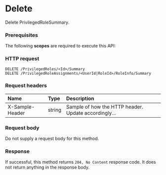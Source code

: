 # Delete

Delete PrivilegedRoleSummary.
### Prerequisites
The following **scopes** are required to execute this API: 
### HTTP request
<!-- { "blockType": "ignored" } -->
```http
DELETE /PrivilegedRoles/<Id>/Summary
DELETE /PrivilegedRoleAssignments/<UserId|RoleId>/RoleInfo/Summary

```
### Request headers
| Name       | Type | Description|
|:---------------|:--------|:----------|
| X-Sample-Header  | string  | Sample of how the HTTP header. Update accordingly...|

### Request body
Do not supply a request body for this method.


### Response
If successful, this method returns `204, No Content` response code. It does not return anything in the response body.


<!-- uuid: 289396be-3c11-4eb6-806b-fb5ed0afffdc
2015-10-15 16:17:33 UTC -->
<!-- {
  "type": "#page.annotation",
  "description": "Delete",
  "keywords": "",
  "section": "documentation",
  "tocPath": ""
}-->